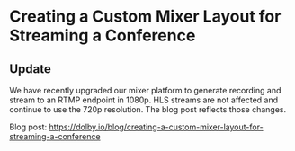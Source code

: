 # Creating a Custom Mixer Layout for Streaming a Conference

## Update

We have recently upgraded our mixer platform to generate recording and stream to an RTMP endpoint in 1080p. HLS streams are not affected and continue to use the 720p resolution. The blog post reflects those changes.

Blog post: https://dolby.io/blog/creating-a-custom-mixer-layout-for-streaming-a-conference
